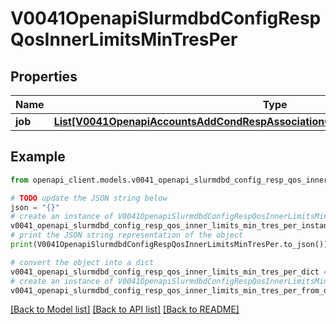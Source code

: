 # V0041OpenapiSlurmdbdConfigRespQosInnerLimitsMinTresPer


## Properties

Name | Type | Description | Notes
------------ | ------------- | ------------- | -------------
**job** | [**List[V0041OpenapiAccountsAddCondRespAssociationConditionAssociationGrptresInner]**](V0041OpenapiAccountsAddCondRespAssociationConditionAssociationGrptresInner.md) | MinTRES | [optional] 

## Example

```python
from openapi_client.models.v0041_openapi_slurmdbd_config_resp_qos_inner_limits_min_tres_per import V0041OpenapiSlurmdbdConfigRespQosInnerLimitsMinTresPer

# TODO update the JSON string below
json = "{}"
# create an instance of V0041OpenapiSlurmdbdConfigRespQosInnerLimitsMinTresPer from a JSON string
v0041_openapi_slurmdbd_config_resp_qos_inner_limits_min_tres_per_instance = V0041OpenapiSlurmdbdConfigRespQosInnerLimitsMinTresPer.from_json(json)
# print the JSON string representation of the object
print(V0041OpenapiSlurmdbdConfigRespQosInnerLimitsMinTresPer.to_json())

# convert the object into a dict
v0041_openapi_slurmdbd_config_resp_qos_inner_limits_min_tres_per_dict = v0041_openapi_slurmdbd_config_resp_qos_inner_limits_min_tres_per_instance.to_dict()
# create an instance of V0041OpenapiSlurmdbdConfigRespQosInnerLimitsMinTresPer from a dict
v0041_openapi_slurmdbd_config_resp_qos_inner_limits_min_tres_per_from_dict = V0041OpenapiSlurmdbdConfigRespQosInnerLimitsMinTresPer.from_dict(v0041_openapi_slurmdbd_config_resp_qos_inner_limits_min_tres_per_dict)
```
[[Back to Model list]](../README.md#documentation-for-models) [[Back to API list]](../README.md#documentation-for-api-endpoints) [[Back to README]](../README.md)


